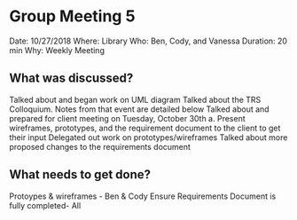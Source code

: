 # Group Meeting 5
Date: 10/27/2018
Where: Library
Who: Ben, Cody, and Vanessa
Duration: 20 min
Why: Weekly Meeting

## What was discussed?
Talked about and began work on UML diagram
Talked about the TRS Colloquium. Notes from that event are detailed below
Talked about and prepared for client meeting on Tuesday, October 30th a. Present wireframes, prototypes, and the requirement document to the client to get their input
Delegated out work on prototypes/wireframes
Talked about more proposed changes to the requirements document
## What needs to get done?
Protoypes & wireframes - Ben & Cody
Ensure Requirements Document is fully completed- All
